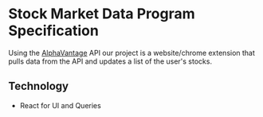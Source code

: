 # Stock Market Data Program Specification

Using the [AlphaVantage](https://www.alphavantage.co/documentation/) API our project is a website/chrome extension that pulls data from the API and updates a list of the user's stocks.

## Technology
* React for UI and Queries

